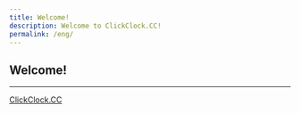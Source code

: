 ```yaml
---
title: Welcome!
description: Welcome to ClickClock.CC!
permalink: /eng/
---
```


## Welcome!

---

[ClickClock.CC](https://ww.clickclock.cc/)
